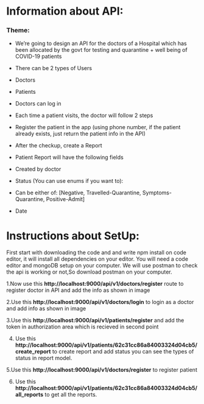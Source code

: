 # Information about API:
### Theme:
- We’re going to design an API for the doctors of a Hospital which has been allocated by the
govt for testing and quarantine + well being of COVID-19 patients
- There can be 2 types of Users
- Doctors
- Patients
- Doctors can log in
- Each time a patient visits, the doctor will follow 2 steps
- Register the patient in the app (using phone number, if the patient already exists, just
return the patient info in the API)
- After the checkup, create a Report
- Patient Report will have the following fields
- Created by doctor
- Status (You can use enums if you want to):
- Can be either of: [Negative, Travelled-Quarantine, Symptoms-Quarantine,
Positive-Admit]

- Date

# Instructions about SetUp:

First start with downloading the code and and write npm install on code editor, it will install all dependencies on your editor.
You will need a code editor and mongoDB setup on your computer.
We will use postman to check the api is working or not,So download postman on your computer.

1.Now use this **http://localhost:9000/api/v1/doctors/register** route to register doctor in API and add the info as shown in image


2.Use this **http://localhost:9000/api/v1/doctors/login** to login as a doctor and add info as shown in image



3.Use this **http://localhost:9000/api/v1/patients/register** and add the token in authorization area which is recieved in second point



4. Use this **http://localhost:9000/api/v1/patients/62c31cc86a84003324d04cb5/create_report** to create report and add status you can see the types of 
   status in report model.



5.Use this **http://localhost:9000/api/v1/doctors/register** to register patient

6. Use this **http://localhost:9000/api/v1/patients/62c31cc86a84003324d04cb5/all_reports** to get all the reports.



